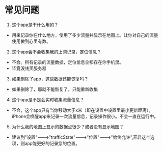 # 常见问题

1. 这个app是干什么用的？
  - 用来记录你在什么地方，使用了多少流量并显示在地图上。让你对自己的流量使用做到心里有数。
2. 这个app会不会收集我的上网记录，定位信息？
  - 不会。所有记录的流量数据，定位信息全都存在你手机里。
  - 毕竟没钱买服务器
3. 如果删除了app，这些数据还能恢复吗？
  - 如果删除了，那就不能恢复了。只能重新收集
4. 这个app是不是会实时收集流量信息？
  - 不会，这个app只有当你移动大于x米（即在设置中设置里最小更新距离），iPhone会唤醒app来记录一次流量信息，记录操作很小。不会一直在运行中。
5. 为什么我的地图上显示的数据点很少？或者没有显示地图？
  - 建议到"设置"--->"trafficState"--->"位置"--->"始终允许",开启这个选项，则app能更好的记录您的位置。
